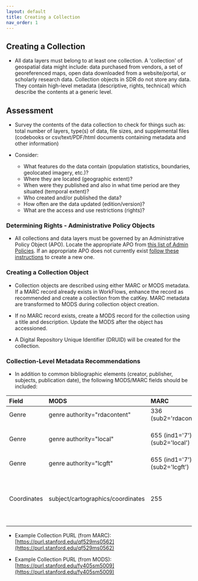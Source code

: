 ```yaml
---
layout: default
title: Creating a Collection
nav_order: 1
---
```


## Creating a Collection

* All data layers must belong to at least one collection. A 'collection' of geospatial data might include: data purchased from vendors, a set of georeferenced maps, open data downloaded from a website/portal, or scholarly research data. Collection objects in SDR do not store any data. They contain high-level metadata (descriptive, rights, technical) which describe the contents at a generic level.

## Assessment

* Survey the contents of the data collection to check for things such as: total number of layers, type(s) of data, file sizes, and supplemental files (codebooks or csv/text/PDF/html documents containing metadata and other information)

* Consider: 
  * What features do the data contain (population statistics, boundaries, geolocated imagery, etc.)? 
  * Where they are located (geographic extent)? 
  * When were they published and also in what time period are they situated (temporal extent)? 
  * Who created and/or published the data? 
  * How often are the data updated (edition/version)? 
  * What are the access and use restrictions (rights)?

### Determining Rights - Administrative Policy Objects

* All collections and data layers must be governed by an Administrative Policy Object (APO). Locate the appropriate APO from [this list of Admin Policies](https://argo.stanford.edu/catalog/facet/nonhydrus_apo_title_ssim). If an appropriate APO does not currently exist [follow these instructions](https://consul.stanford.edu/display/DLSSDOCS/Argo+-+How+to+Create+an+APO) to create a new one.


### Creating a Collection Object

* Collection objects are described using either MARC or MODS metadata. If a MARC record already exists in WorkFlows, enhance the record as recommended and create a collection from the catKey. MARC metadata are transformed to MODS during collection object creation.

* If no MARC record exists, create a MODS record for the collection using a title and description. Update the MODS after the object has accessioned.

* A Digital Repository Unique Identifier (DRUID) will be created for the collection.

### Collection-Level Metadata Recommendations

* In addition to common bibliographic elements (creator, publisher, subjects, publication date), the following MODS/MARC fields should be included:

|Field|MODS|MARC|Example|
|:-----|:------|:------|:------|
|Genre|genre authority="rdacontent"|336 (sub2='rdacontent')|cartographic dataset|
|Genre|genre authority="local"|655 (ind1='7'), (sub2='local')|Geographic information systems data|
|Genre|genre authority="lcgft"|655 (ind1='7'), (sub2='lcgft')|Geospatial data|
|Coordinates|subject/cartographics/coordinates|255|(W 121.4851--W 120.3878/N 038.0775--N 037.1347)|

* Example Collection PURL (from MARC): [https://purl.stanford.edu/qf529ms0562](https://purl.stanford.edu/qf529ms0562)

* Example Collection PURL (from MODS): [https://purl.stanford.edu/fy405sm5009](https://purl.stanford.edu/fy405sm5009)


